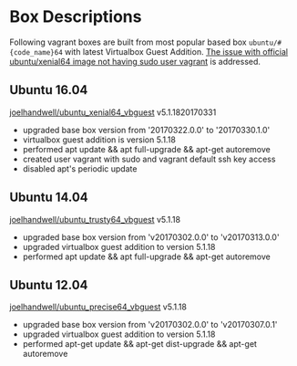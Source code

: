 # Box Descriptions
Following vagrant boxes are built from most popular based box ```ubuntu/#{code_name}64``` with latest Virtualbox Guest Addition. [The issue with official ubuntu/xenial64 image not having sudo user vagrant](https://bugs.launchpad.net/cloud-images/+bug/1569237) is addressed.

## Ubuntu 16.04 
[joelhandwell/ubuntu_xenial64_vbguest](https://atlas.hashicorp.com/joelhandwell/boxes/ubuntu_xenial64_vbguest/) v5.1.1820170331
* upgraded base box version from '20170322.0.0' to '20170330.1.0'
* virtualbox guest addition is version 5.1.18
* performed apt update && apt full-upgrade && apt-get autoremove
* created user vagrant with sudo and vagrant default ssh key access
* disabled apt's periodic update

## Ubuntu 14.04 
[joelhandwell/ubuntu_trusty64_vbguest](https://atlas.hashicorp.com/joelhandwell/boxes/ubuntu_trusty64_vbguest) v5.1.18
* upgraded base box version from 'v20170302.0.0' to 'v20170313.0.0'
* upgraded virtualbox guest addition to version 5.1.18
* performed apt update && apt full-upgrade && apt-get autoremove

## Ubuntu 12.04
[joelhandwell/ubuntu_precise64_vbguest](https://atlas.hashicorp.com/joelhandwell/boxes/ubuntu_precise64_vbguest) v5.1.18
* upgraded base box version from 'v20170302.0.0' to 'v20170307.0.1'
* upgraded virtualbox guest addition to version 5.1.18
* performed apt-get update && apt-get dist-upgrade && apt-get autoremove
